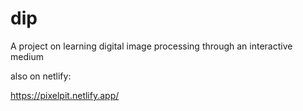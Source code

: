 # dip
A project on learning digital image processing through an interactive medium

also on netlify:

https://pixelpit.netlify.app/
